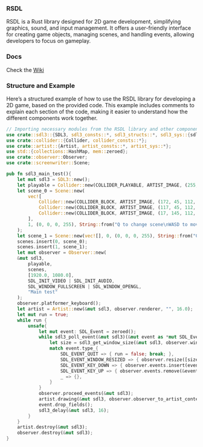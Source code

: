 ### RSDL

RSDL is a Rust library designed for 2D game development, simplifying graphics, sound, and input management. It offers a user-friendly interface for creating game objects, managing scenes, and handling events, allowing developers to focus on gameplay.

### Docs

Check the [Wiki](https://github.com/IsuiGit/RSDL/wiki)

### Structure and Example

Here’s a structured example of how to use the RSDL library for developing a 2D game, based on the provided code. This example includes comments to explain each section of the code, making it easier to understand how the different components work together.

```rust
// Importing necessary modules from the RSDL library and other components
use crate::sdl3::{SDL3, sdl3_consts::*, sdl3_structs::*, sdl3_sys::{sdl3_poll_event, sdl3_delay}, sdl3_window::sdl3_get_window_size};
use crate::collider::{Collider, collider_consts::*};
use crate::artist::{Artist, artist_consts::*, artist_sys::*};
use std::{collections::HashMap, mem::zeroed};
use crate::observer::Observer;
use crate::screenwriter::Scene;

pub fn sdl3_main_test(){
    let mut sdl3 = SDL3::new();
    let playable = Collider::new(COLLIDER_PLAYABLE, ARTIST_IMAGE, (255, 255, 255, 255), "", [0.0, 1016.0], [64.0, 64.0], 5.0);
    let scene_0 = Scene::new(
        vec![
            Collider::new(COLLIDER_BLOCK, ARTIST_IMAGE, (172, 45, 112, 255), "", [400.0, 552.0], [200.0, 650.0], 0.0),
            Collider::new(COLLIDER_BLOCK, ARTIST_IMAGE, (117, 45, 112, 255), "", [1111.0, 243.0], [200.0, 950.0], 0.0),
            Collider::new(COLLIDER_BLOCK, ARTIST_IMAGE, (17, 145, 112, 255), "", [284.0, 650.0], [1300.0, 200.0], 0.0)
        ],
        1, (0, 0, 0, 255), String::from("Q to change scene\nWASD to move\nESC to exit"), [1670.0, 20.0]
    );
    let scene_1 = Scene::new(vec![], 0, (0, 0, 0, 255), String::from("Q to change scene\nWASD to move\nESC to exit"), [1670.0, 20.0]);
    scenes.insert(0, scene_0);
    scenes.insert(1, scene_1);
    let mut observer = Observer::new(
    &mut sdl3,
        playable,
        scenes,
        [1920.0, 1080.0],
        SDL_INIT_VIDEO | SDL_INIT_AUDIO,
        SDL_WINDOW_FULLSCREEN | SDL_WINDOW_OPENGL,
        "Main test"
    );
    observer.platformer_keyboard();
    let artist = Artist::new(&mut sdl3, observer.renderer, "", 16.0);
    let mut run = true;
    while run {
        unsafe{
            let mut event: SDL_Event = zeroed();
            while sdl3_poll_event(&mut sdl3)(&mut event as *mut SDL_Event){
                let size = sdl3_get_window_size(&mut sdl3, observer.window);
                match event.type_{
                    SDL_EVENT_QUIT => { run = false; break; },
                    SDL_EVENT_WINDOW_RESIZED => { observer.resize([size.0 as f32, size.1 as f32]); },
                    SDL_EVENT_KEY_DOWN => { observer.events.insert(event.key.key); },
                    SDL_EVENT_KEY_UP => { observer.events.remove(&event.key.key); },
                    _ => {},
                }
            }
            observer.proceed_events(&mut sdl3);
            artist.drawing(&mut sdl3, observer.observer_to_artist_context());
            event.drop_fields();
            sdl3_delay(&mut sdl3, 16);
        }
    }
    artist.destroy(&mut sdl3);
    observer.destroy(&mut sdl3);
}
```
